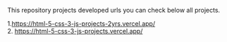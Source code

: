 This repository projects developed urls you can check below all projects.

1.https://html-5-css-3-js-projects-2yrs.vercel.app/      
2. https://html-5-css-3-js-projects.vercel.app/
